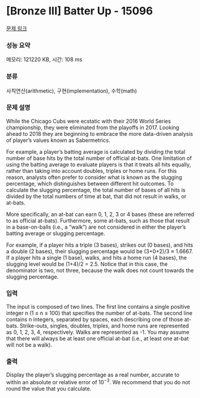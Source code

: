 # [Bronze III] Batter Up - 15096 

[문제 링크](https://www.acmicpc.net/problem/15096) 

### 성능 요약

메모리: 121220 KB, 시간: 108 ms

### 분류

사칙연산(arithmetic), 구현(implementation), 수학(math)

### 문제 설명

<p>While the Chicago Cubs were ecstatic with their 2016 World Series championship, they were eliminated from the playoffs in 2017. Looking ahead to 2018 they are beginning to embrace the more data-driven analysis of player’s values known as Sabermetrics.</p>

<p>For example, a player’s batting average is calculated by dividing the total number of base hits by the total number of official at-bats. One limitation of using the batting average to evaluate players is that it treats all hits equally, rather than taking into account doubles, triples or home runs. For this reason, analysts often prefer to consider what is known as the slugging percentage, which distinguishes between different hit outcomes. To calculate the slugging percentage, the total number of bases of all hits is divided by the total numbers of time at bat, that did not result in walks, or at-bats.</p>

<p>More specifically, an at-bat can earn 0, 1, 2, 3 or 4 bases (these are referred to as official at-bats). Furthermore, some at-bats, such as those that result in a base-on-balls (i.e., a “walk”) are not considered in either the player’s batting average or slugging percentage.</p>

<p>For example, if a player hits a triple (3 bases), strikes out (0 bases), and hits a double (2 bases), their slugging percentage would be (3+0+2)/3 ≈ 1.6667. If a player hits a single (1 base), walks, and hits a home run (4 bases), the slugging level would be (1+4)/2 = 2.5. Notice that in this case, the denominator is two, not three, because the walk does not count towards the slugging percentage.</p>

### 입력 

 <p>The input is composed of two lines. The first line contains a single positive integer n (1 ≤ n ≤ 100) that specifies the number of at-bats. The second line contains n integers, separated by spaces, each describing one of those at-bats. Strike-outs, singles, doubles, triples, and home runs are represented as 0, 1, 2, 3, 4, respectively. Walks are represented as -1. You may assume that there will always be at least one official at-bat (i.e., at least one at-bat will not be a walk).</p>

### 출력 

 <p>Display the player’s slugging percentage as a real number, accurate to within an absolute or relative error of 10<sup>−3</sup>. We recommend that you do not round the value that you calculate.</p>

